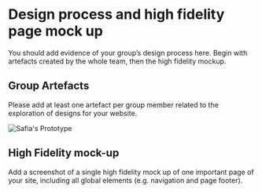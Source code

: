 # Design process and high fidelity page mock up

You should add evidence of your group’s design process here. Begin with artefacts created by the whole team, then the high fidelity mockup.

## Group Artefacts

Please add at least one artefact per group member related to the exploration of designs for your website.

<img src="/sp4-media/individualprototype.jpg" alt="Safia's Prototype" title="Safia's design Prototype">

## High Fidelity mock-up

Add a screenshot of a single high fidelity mock up of one important page of your site, including all global elements (e.g. navigation and page footer).
